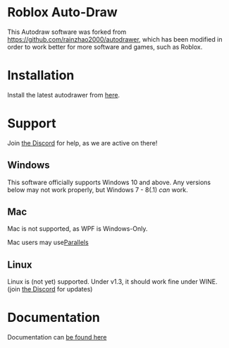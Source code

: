 # Roblox Auto-Draw
This Autodraw software was forked from https://github.com/rainzhao2000/autodrawer, which has been modified in order to work better for more software and games, such as Roblox.

# Installation

 Install the latest autodrawer from [here](https://github.com/Siydge/autodraw-roblox/releases).
 
# Support

Join [the Discord](https://discord.gg/rwvUFraDnb) for help, as we are active on there!
 
## Windows

This software officially supports Windows 10 and above. Any versions below may not work properly, but Windows 7 - 8(.1) *can* work.

## Mac

Mac is not supported, as WPF is Windows-Only. 

Mac users may use[Parallels](https://www.parallels.com/au/products/desktop/)

## Linux

Linux is (not yet) supported. Under v1.3, it should work fine under WINE. (join [the Discord](https://discord.gg/rwvUFraDnb) for updates)

# Documentation

Documentation can [be found here](https://siydge.github.io/autodraw-roblox/docs)
